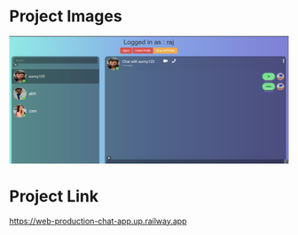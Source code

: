 # Project Images 
![img1](https://github.com/singhraj00/chat-application/blob/main/project-images/Screenshot%202024-04-16%20163358.png)

# Project Link 
https://web-production-chat-app.up.railway.app

